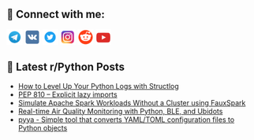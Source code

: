 ## 🔎 Connect with me:
[<img src="https://github.com/bullbesh/bullbesh/blob/main/images/Telegram.png" width="32" height="32" />](https://t.me/bullbesh)
[<img src="https://github.com/bullbesh/bullbesh/blob/main/images/VK.png" width="32" height="32" />](https://vk.com/bullbesh)
[<img src="https://github.com/bullbesh/bullbesh/blob/main/images/Twitter.png" width="32" height="32" />](https://twitter.com/bullbesh1)
[<img src="https://github.com/bullbesh/bullbesh/blob/main/images/Instagram.png" width="32" height="32" />](https://www.instagram.com/bullbesh)
[<img src="https://github.com/bullbesh/bullbesh/blob/main/images/Reddit.png" width="32" height="32" />](https://www.reddit.com/user/bullbesh)
[<img src="https://github.com/bullbesh/bullbesh/blob/main/images/YouTube.png" width="32" height="32" />](https://www.youtube.com/channel/UCtfjRs6uzgq5mfm8S06WTcg)

## 📕 Latest r/Python Posts
<!-- BLOG-POST-LIST:START -->
- [How to Level Up Your Python Logs with Structlog](https://www.reddit.com/r/Python/comments/1nx12sv/how_to_level_up_your_python_logs_with_structlog/)
- [PEP 810 – Explicit lazy imports](https://www.reddit.com/r/Python/comments/1nx0oxk/pep_810_explicit_lazy_imports/)
- [Simulate Apache Spark Workloads Without a Cluster using FauxSpark](https://www.reddit.com/r/Python/comments/1nwxqad/simulate_apache_spark_workloads_without_a_cluster/)
- [Real-time Air Quality Monitoring with Python, BLE, and Ubidots](https://www.reddit.com/r/Python/comments/1nwxo9z/realtime_air_quality_monitoring_with_python_ble/)
- [pyya - Simple tool that converts YAML/TOML configuration files to Python objects](https://www.reddit.com/r/Python/comments/1nwv8re/pyya_simple_tool_that_converts_yamltoml/)
<!-- BLOG-POST-LIST:END -->
